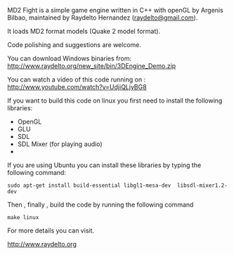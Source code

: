 MD2 Fight is a simple game engine written in C++ with openGL by Argenis Bilbao, maintained by Raydelto Hernandez (raydelto@gmail.com).

It loads MD2 format models (Quake 2 model format).

Code polishing and suggestions are welcome.

You can download Windows binaries from:
http://www.raydelto.org/new_site/bin/3DEngine_Demo.zip

You can watch a video of this code running on :
http://www.youtube.com/watch?v=UdjiQLjyBG8

If you want to build this code on linux you first need to install the following libraries:
* OpenGL
* GLU
* SDL
* SDL Mixer (for playing audio)
* 
If you are using Ubuntu you can install these libraries by typing the following command:
```
sudo apt-get install build-essential libgl1-mesa-dev  libsdl-mixer1.2-dev

```

Then , finally , build the code by running the following command
```
make linux
```

For more details you can visit.

http://www.raydelto.org

